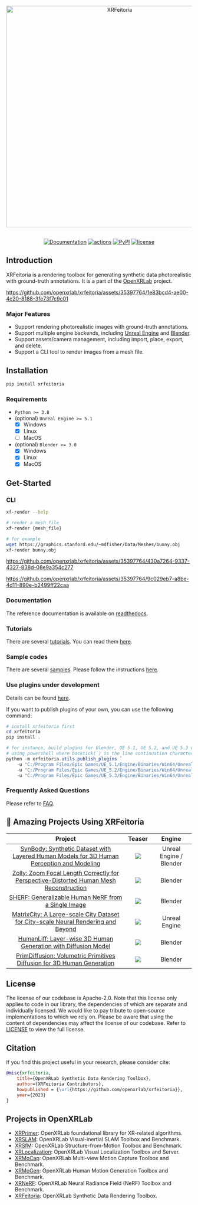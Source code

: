 <br/>

<div align="center">
     <a href="https://github.com/openxrlab/xrfeitoria"><img src="https://raw.githubusercontent.com/openxrlab/xrfeitoria/main/resources/xrfeitoria-logo.png" alt="XRFeitoria" width="600"/></a>
</div>

<br/>

<div align="center">

[![Documentation](https://readthedocs.org/projects/xrfeitoria/badge/?version=latest)](https://xrfeitoria.readthedocs.io/en/latest/?badge=latest)
[![actions](https://github.com/openxrlab/xrfeitoria/actions/workflows/lint.yml/badge.svg)](https://github.com/openxrlab/xrfeitoria/actions)
[![PyPI](https://img.shields.io/pypi/v/xrfeitoria)](https://pypi.org/project/xrfeitoria/)
[![license](https://img.shields.io/badge/License-Apache%202.0-blue.svg)](https://www.apache.org/licenses/LICENSE-2.0)

</div>

## Introduction

XRFeitoria is a rendering toolbox for generating synthetic data photorealistic with ground-truth annotations.
It is a part of the [OpenXRLab](https://openxrlab.org.cn/) project.

https://github.com/openxrlab/xrfeitoria/assets/35397764/1e83bcd4-ae00-4c20-8188-3fe73f7c9c01

### Major Features

- Support rendering photorealistic images with ground-truth annotations.
- Support multiple engine backends, including [Unreal Engine](https://www.unrealengine.com/) and [Blender](https://www.blender.org/).
- Support assets/camera management, including import, place, export, and delete.
- Support a CLI tool to render images from a mesh file.

## Installation

```bash
pip install xrfeitoria
```

### Requirements

- `Python >= 3.8`
- (optional) `Unreal Engine >= 5.1`
    - [x] Windows
    - [x] Linux
    - [ ] MacOS
- (optional) `Blender >= 3.0`
    - [x] Windows
    - [x] Linux
    - [x] MacOS

## Get-Started

### CLI

```bash
xf-render --help

# render a mesh file
xf-render {mesh_file}

# for example
wget https://graphics.stanford.edu/~mdfisher/Data/Meshes/bunny.obj
xf-render bunny.obj
```

https://github.com/openxrlab/xrfeitoria/assets/35397764/430a7264-9337-4327-838d-08e9a354c277

https://github.com/openxrlab/xrfeitoria/assets/35397764/9c029eb7-a8be-4d11-890e-b2499ff22caa

### Documentation

The reference documentation is available on [readthedocs](https://xrfeitoria.readthedocs.io/en/latest/).

### Tutorials

There are several [tutorials](/tutorials/).
You can read them [here](https://xrfeitoria.readthedocs.io/en/latest/src/Tutorials.html).

### Sample codes

There are several [samples](/samples/).
Please follow the instructions [here](/samples/README.md).

### Use plugins under development

Details can be found [here](https://xrfeitoria.readthedocs.io/en/latest/faq.html#how-to-use-the-plugin-of-blender-unreal-under-development).

If you want to publish plugins of your own, you can use the following command:

```powershell
# install xrfeitoria first
cd xrfeitoria
pip install .

# for instance, build plugins for Blender, UE 5.1, UE 5.2, and UE 5.3 on Windows.
# using powershell where backtick(`) is the line continuation character.
python -m xrfeitoria.utils.publish_plugins `
    -u "C:/Program Files/Epic Games/UE_5.1/Engine/Binaries/Win64/UnrealEditor-Cmd.exe" `
    -u "C:/Program Files/Epic Games/UE_5.2/Engine/Binaries/Win64/UnrealEditor-Cmd.exe" `
    -u "C:/Program Files/Epic Games/UE_5.3/Engine/Binaries/Win64/UnrealEditor-Cmd.exe"
```

### Frequently Asked Questions

Please refer to [FAQ](https://xrfeitoria.readthedocs.io/en/latest/faq.html).


## :rocket: Amazing Projects Using XRFeitoria

| Project | Teaser | Engine |
| :---: | :---: | :---: |
| [SynBody: Synthetic Dataset with Layered Human Models for 3D Human Perception and Modeling](https://synbody.github.io/) | <a href=https://synbody.github.io/><img src="https://synbody.github.io/static/teaser.png"></a> | Unreal Engine / Blender |
| [Zolly: Zoom Focal Length Correctly for Perspective-Distorted Human Mesh Reconstruction](https://wenjiawang0312.github.io/projects/zolly/) | <a href=https://wenjiawang0312.github.io/projects/zolly/><img src="https://openxrlab-share.oss-cn-hongkong.aliyuncs.com/xrfeitoria/pics/zolly.jpg"></a> | Blender |
| [SHERF: Generalizable Human NeRF from a Single Image](https://skhu101.github.io/SHERF/) | <a href=https://skhu101.github.io/SHERF/><img src="https://github.com/skhu101/SHERF/raw/main/img/SHERF_teaser.png"></a> | Blender |
| [MatrixCity: A Large-scale City Dataset for City-scale Neural Rendering and Beyond](https://city-super.github.io/matrixcity/) | <a href=https://city-super.github.io/matrixcity/><img src="https://city-super.github.io/matrixcity/img/teaser.jpg"></a> | Unreal Engine |
| [HumanLiff: Layer-wise 3D Human Generation with Diffusion Model](https://skhu101.github.io/HumanLiff/) | <a href=https://skhu101.github.io/HumanLiff/><img src="https://skhu101.github.io/HumanLiff/HumanLiff%20-%20Project%20Page_files/SHERF_teaser.png"/></a> | Blender |
| [PrimDiffusion: Volumetric Primitives Diffusion for 3D Human Generation](https://frozenburning.github.io/projects/primdiffusion/) | <a href=https://frozenburning.github.io/projects/primdiffusion/><img src="https://openxrlab-share.oss-cn-hongkong.aliyuncs.com/xrfeitoria/pics/PrimDiffusion.png"></a> | Blender |

## License

The license of our codebase is Apache-2.0. Note that this license only applies to code in our library, the dependencies of which are separate and individually licensed. We would like to pay tribute to open-source implementations to which we rely on. Please be aware that using the content of dependencies may affect the license of our codebase. Refer to [LICENSE](LICENSE) to view the full license.

## Citation

If you find this project useful in your research, please consider cite:

```bibtex
@misc{xrfeitoria,
    title={OpenXRLab Synthetic Data Rendering Toolbox},
    author={XRFeitoria Contributors},
    howpublished = {\url{https://github.com/openxrlab/xrfeitoria}},
    year={2023}
}
```


## Projects in OpenXRLab

- [XRPrimer](https://github.com/openxrlab/xrprimer): OpenXRLab foundational library for XR-related algorithms.
- [XRSLAM](https://github.com/openxrlab/xrslam): OpenXRLab Visual-inertial SLAM Toolbox and Benchmark.
- [XRSfM](https://github.com/openxrlab/xrsfm): OpenXRLab Structure-from-Motion Toolbox and Benchmark.
- [XRLocalization](https://github.com/openxrlab/xrlocalization): OpenXRLab Visual Localization Toolbox and Server.
- [XRMoCap](https://github.com/openxrlab/xrmocap): OpenXRLab Multi-view Motion Capture Toolbox and Benchmark.
- [XRMoGen](https://github.com/openxrlab/xrmogen): OpenXRLab Human Motion Generation Toolbox and Benchmark.
- [XRNeRF](https://github.com/openxrlab/xrnerf): OpenXRLab Neural Radiance Field (NeRF) Toolbox and Benchmark.
- [XRFeitoria](https://github.com/openxrlab/xrfeitoria): OpenXRLab Synthetic Data Rendering Toolbox.
